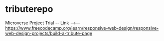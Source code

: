 # tributerepo
Microverse Project Trial -- Link -->-- https://www.freecodecamp.org/learn/responsive-web-design/responsive-web-design-projects/build-a-tribute-page
